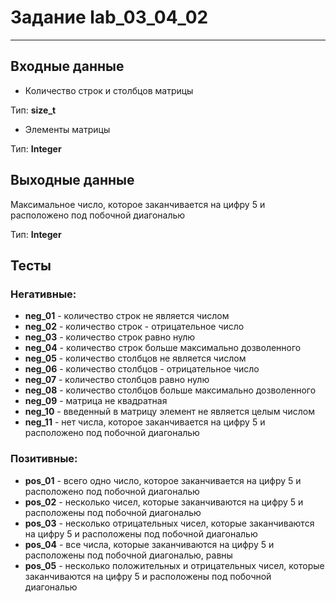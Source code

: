 # Задание lab_03_04_02
***
## Входные данные
- Количество строк и столбцов матрицы

Тип: **size_t**

- Элементы матрицы

Тип: **Integer**

## Выходные данные
Максимальное число, которое заканчивается на цифру 5 и расположено под побочной диагональю

Тип: **Integer**

## Тесты
### Негативные:
- **neg_01** - количество строк не является числом
- **neg_02** - количество строк - отрицательное число
- **neg_03** - количество строк равно нулю
- **neg_04** - количество строк больше максимально дозволенного 
- **neg_05** - количество столбцов не является числом
- **neg_06** - количество столбцов - отрицательное число
- **neg_07** - количество столбцов равно нулю
- **neg_08** - количество столбцов больше максимально дозволенного
- **neg_09** - матрица не квадратная
- **neg_10** - введенный в матрицу элемент не является целым числом
- **neg_11** - нет числа, которое заканчивается на цифру 5 и расположено под побочной диагональю

### Позитивные:
- **pos_01** - всего одно число, которое заканчивается на цифру 5 и расположено под побочной диагональю
- **pos_02** - несколько чисел, которые заканчиваются на цифру 5 и расположены под побочной диагональю
- **pos_03** - несколько отрицательных чисел, которые заканчиваются на цифру 5 и расположены под побочной диагональю
- **pos_04** - все числа, которые заканчиваются на цифру 5 и расположены под побочной диагональю, равны
- **pos_05** -  несколько положительных и отрицательных чисел, которые заканчиваются на цифру 5 и расположены под побочной диагональю